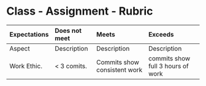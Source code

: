 # Class - Assignment - Rubric

| Expectations | Does not meet | Meets                        | Exceeds                           |
| :----------- | :------------ | :--------------------------- | :-------------------------------- |
| Aspect       | Description   | Description                  | Description                       |
| Work Ethic.  | < 3 comits.   | Commits show consistent work | commits show full 3 hours of work |
